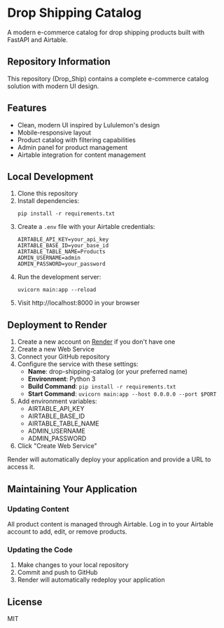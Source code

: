# Drop Shipping Catalog

A modern e-commerce catalog for drop shipping products built with FastAPI and Airtable.

## Repository Information

This repository (Drop_Ship) contains a complete e-commerce catalog solution with modern UI design.

## Features

- Clean, modern UI inspired by Lululemon's design
- Mobile-responsive layout
- Product catalog with filtering capabilities
- Admin panel for product management
- Airtable integration for content management

## Local Development

1. Clone this repository
2. Install dependencies:
   ```
   pip install -r requirements.txt
   ```
3. Create a `.env` file with your Airtable credentials:
   ```
   AIRTABLE_API_KEY=your_api_key
   AIRTABLE_BASE_ID=your_base_id
   AIRTABLE_TABLE_NAME=Products
   ADMIN_USERNAME=admin
   ADMIN_PASSWORD=your_password
   ```
4. Run the development server:
   ```
   uvicorn main:app --reload
   ```
5. Visit http://localhost:8000 in your browser

## Deployment to Render

1. Create a new account on [Render](https://render.com) if you don't have one
2. Create a new Web Service
3. Connect your GitHub repository
4. Configure the service with these settings:
   - **Name**: drop-shipping-catalog (or your preferred name)
   - **Environment**: Python 3
   - **Build Command**: `pip install -r requirements.txt`
   - **Start Command**: `uvicorn main:app --host 0.0.0.0 --port $PORT`
5. Add environment variables:
   - AIRTABLE_API_KEY
   - AIRTABLE_BASE_ID
   - AIRTABLE_TABLE_NAME
   - ADMIN_USERNAME
   - ADMIN_PASSWORD
6. Click "Create Web Service"

Render will automatically deploy your application and provide a URL to access it.

## Maintaining Your Application

### Updating Content

All product content is managed through Airtable. Log in to your Airtable account to add, edit, or remove products.

### Updating the Code

1. Make changes to your local repository
2. Commit and push to GitHub
3. Render will automatically redeploy your application

## License

MIT

